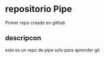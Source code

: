 # repositorio Pipe
Primer repo creado en github
## descripcon
este es un repo de pipe solo para aprender git
